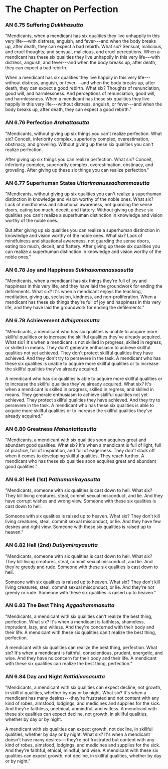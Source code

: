 # The Chapter on Perfection

### AN 6.75 Suffering  *Dukkhasutta*

"Mendicants, when a mendicant has six qualities they live unhappily in
this very life---with distress, anguish, and fever---and when the body
breaks up, after death, they can expect a bad rebirth. What six?
Sensual, malicious, and cruel thoughts; and sensual, malicious, and
cruel perceptions. When a mendicant has these six qualities they live
unhappily in this very life---with distress, anguish, and fever---and
when the body breaks up, after death, they can expect a bad rebirth.

When a mendicant has six qualities they live happily in this very
life---without distress, anguish, or fever---and when the body breaks
up, after death, they can expect a good rebirth. What six? Thoughts of
renunciation, good will, and harmlessness. And perceptions of
renunciation, good will, and harmlessness. When a mendicant has these
six qualities they live happily in this very life---without distress,
anguish, or fever---and when the body breaks up, after death, they can
expect a good rebirth."

<!--pg-->
### AN 6.76 Perfection  *Arahattasutta*

"Mendicants, without giving up six things you can't realize perfection.
What six? Conceit, inferiority complex, superiority complex,
overestimation, obstinacy, and groveling. Without giving up these six
qualities you can't realize perfection.

After giving up six things you can realize perfection. What six?
Conceit, inferiority complex, superiority complex, overestimation,
obstinacy, and groveling. After giving up these six things you can
realize perfection."

<!--pg-->
### AN 6.77 Superhuman States  *Uttarimanussadhammasutta*

"Mendicants, without giving up six qualities you can't realize a
superhuman distinction in knowledge and vision worthy of the noble ones.
What six? Lack of mindfulness and situational awareness, not guarding
the sense doors, eating too much, deceit, and flattery. Without giving
up these six qualities you can't realize a superhuman distinction in
knowledge and vision worthy of the noble ones.

But after giving up six qualities you can realize a superhuman
distinction in knowledge and vision worthy of the noble ones. What six?
Lack of mindfulness and situational awareness, not guarding the sense
doors, eating too much, deceit, and flattery. After giving up these six
qualities you can realize a superhuman distinction in knowledge and
vision worthy of the noble ones."

<!--pg-->
### AN 6.78 Joy and Happiness  *Sukhasomanassasutta*

"Mendicants, when a mendicant has six things they're full of joy and
happiness in this very life, and they have laid the groundwork for
ending the defilements. What six? It's when a mendicant enjoys the
teaching, meditation, giving up, seclusion, kindness, and
non-proliferation. When a mendicant has these six things they're full of
joy and happiness in this very life, and they have laid the groundwork
for ending the defilements."

<!--pg-->
### AN 6.79 Achievement  *Adhigamasutta*

"Mendicants, a mendicant who has six qualities is unable to acquire more
skillful qualities or to increase the skillful qualities they've already
acquired. What six? It's when a mendicant is not skilled in progress,
skilled in regress, or skilled in means. They don't generate enthusiasm
to achieve skillful qualities not yet achieved. They don't protect
skillful qualities they have achieved. And they don't try to persevere
in the task. A mendicant who has these six qualities is unable to
acquire more skillful qualities or to increase the skillful qualities
they've already acquired.

A mendicant who has six qualities is able to acquire more skillful
qualities or to increase the skillful qualities they've already
acquired. What six? It's when a mendicant is skilled in progress,
skilled in regress, and skilled in means. They generate enthusiasm to
achieve skillful qualities not yet achieved. They protect skillful
qualities they have achieved. And they try to persevere in the task. A
mendicant who has these six qualities is able to acquire more skillful
qualities or to increase the skillful qualities they've already
acquired."

<!--pg-->
### AN 6.80 Greatness  *Mahantattasutta*

"Mendicants, a mendicant with six qualities soon acquires great and
abundant good qualities. What six? It's when a mendicant is full of
light, full of practice, full of inspiration, and full of eagerness.
They don't slack off when it comes to developing skillful qualities.
They reach further. A mendicant who has these six qualities soon
acquires great and abundant good qualities."

<!--pg-->
### AN 6.81 Hell (1st)  *Paṭhamanirayasutta*

"Mendicants, someone with six qualities is cast down to hell. What six?
They kill living creatures, steal, commit sexual misconduct, and lie.
And they have corrupt wishes and wrong view. Someone with these six
qualities is cast down to hell.

Someone with six qualities is raised up to heaven. What six? They don't
kill living creatures, steal, commit sexual misconduct, or lie. And they
have few desires and right view. Someone with these six qualities is
raised up to heaven."

<!--pg-->
### AN 6.82 Hell (2nd)  *Dutiyanirayasutta*

"Mendicants, someone with six qualities is cast down to hell. What six?
They kill living creatures, steal, commit sexual misconduct, and lie.
And they're greedy and rude. Someone with these six qualities is cast
down to hell.

Someone with six qualities is raised up to heaven. What six? They don't
kill living creatures, steal, commit sexual misconduct, or lie. And
they're not greedy or rude. Someone with these six qualities is raised
up to heaven."

<!--pg-->
### AN 6.83 The Best Thing  *Aggadhammasutta*

"Mendicants, a mendicant with six qualities can't realize the best
thing, perfection. What six? It's when a mendicant is faithless,
shameless, imprudent, lazy, and witless. And they're concerned with
their body and their life. A mendicant with these six qualities can't
realize the best thing, perfection.

A mendicant with six qualities can realize the best thing, perfection.
What six? It's when a mendicant is faithful, conscientious, prudent,
energetic, and wise. And they have no concern for their body and their
life. A mendicant with these six qualities can realize the best thing,
perfection."

<!--pg-->
### AN 6.84 Day and Night  *Rattidivasasutta*

"Mendicants, a mendicant with six qualities can expect decline, not
growth, in skillful qualities, whether by day or by night. What six?
It's when a mendicant has many desires---they're frustrated and not
content with any kind of robes, almsfood, lodgings, and medicines and
supplies for the sick. And they're faithless, unethical, unmindful, and
witless. A mendicant with these six qualities can expect decline, not
growth, in skillful qualities, whether by day or by night.

A mendicant with six qualities can expect growth, not decline, in
skillful qualities, whether by day or by night. What six? It's when a
mendicant doesn't have many desires---they're not frustrated but content
with any kind of robes, almsfood, lodgings, and medicines and supplies
for the sick. And they're faithful, ethical, mindful, and wise. A
mendicant with these six qualities can expect growth, not decline, in
skillful qualities, whether by day or by night."

